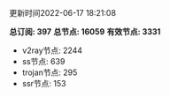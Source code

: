 更新时间2022-06-17 18:21:08

**总订阅: 397**
**总节点: 16059**
**有效节点: 3331**
- v2ray节点: 2244
- ss节点: 639
- trojan节点: 295
- ssr节点: 153
